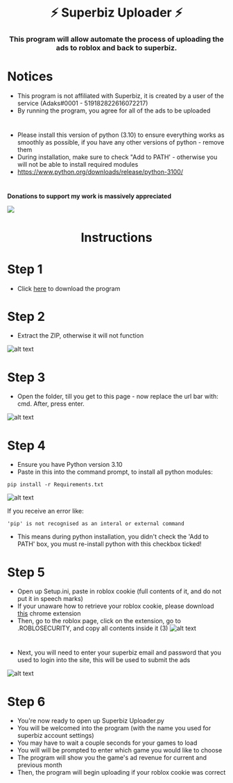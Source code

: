 <h1 align="center">⚡ Superbiz Uploader ⚡</h1>
<h3 align="center">This program will allow automate the process of uploading the ads to roblox and back to superbiz.</h3>

# Notices 
- This program is not affiliated with Superbiz, it is created by a user of the service (Adaks#0001 - 519182822616072217)
- By running the program, you agree for all of the ads to be uploaded
#
- Please install this version of python (3.10) to ensure everything works as smoothly as possible, if you have any other versions of python - remove them
- During installation, make sure to check "Add to PATH' - otherwise you will not be able to install required modules
- https://www.python.org/downloads/release/python-3100/
#
**Donations to support my work is massively appreciated**

<a href="https://www.buymeacoffee.com/adaks"><img src="https://img.buymeacoffee.com/button-api/?text=Buy me a coffee&emoji=&slug=adaks&button_colour=FFDD00&font_colour=000000&font_family=Poppins&outline_colour=000000&coffee_colour=ffffff" /></a>

<h1 align="center">Instructions</h1>

# Step 1
- Click [here](https://github.com/Adaaks/Superbiz-Uploader/archive/refs/heads/main.zip) to download the program

# Step 2

- Extract the ZIP, otherwise it will not function

![alt text](https://cdn.discordapp.com/attachments/854241200622403586/1014540260853682197/unknown.png)


# Step 3

- Open the folder, till you get to this page - now replace the url bar with: cmd. After, press enter.

![alt text](https://cdn.discordapp.com/attachments/854241200622403586/1014541317067514026/unknown.png)


# Step 4

- Ensure you have Python version 3.10
- Paste in this into the command prompt, to install all python modules:
```
pip install -r Requirements.txt
```

![alt text](https://cdn.discordapp.com/attachments/698329423715369042/1035340120171216926/unknown.png)

If you receive an error like:
```
'pip' is not recognised as an interal or external command
```
- This means during python installation, you didn't check the 'Add to PATH' box, you must re-install python with this checkbox ticked!


# Step 5

- Open up Setup.ini, paste in roblox cookie (full contents of it, and do not put it in speech marks)
- If your unaware how to retrieve your roblox cookie, please download [this](https://chrome.google.com/webstore/detail/editthiscookie/fngmhnnpilhplaeedifhccceomclgfbg) chrome extension
- Then, go to the roblox page, click on the extension, go to .ROBLOSECURITY, and copy all contents inside it (3)
![alt text](https://cdn.discordapp.com/attachments/698329423715369042/1035343906142953472/unknown.png)
#
- Next, you will need to enter your superbiz email and password that you used to login into the site, this will be used to submit the ads

![alt text](https://cdn.discordapp.com/attachments/854241200622403586/1014541172699570277/unknown.png)


# Step 6

- You're now ready to open up Superbiz Uploader.py
- You will be welcomed into the program (with the name you used for superbiz account settings)
- You may have to wait a couple seconds for your games to load
- You will will be prompted to enter which game you would like to choose
- The program will show you the game's ad revenue for current and previous month
- Then, the program will begin uploading if your roblox cookie was correct
